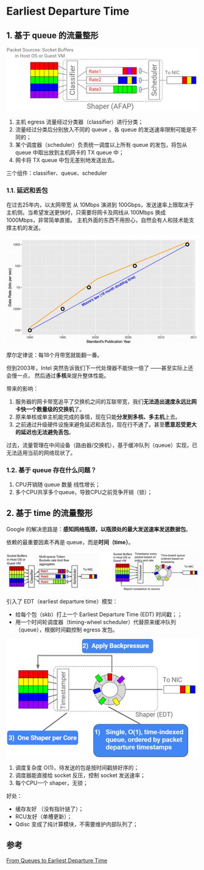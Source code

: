 # Earliest Departure Time

## 1. 基于 queue 的流量整形

![shaper](./edt-images/shaping-with-queues.png)

1. 主机 egress 流量经过分类器（classifier）进行分类；
2. 流量经过分类后分别放入不同的 queue ，各 queue 的发送速率限制可能是不同的；
3. 某个调度器（scheduler）负责统一调度以上所有 queue 的发包，将包从 queue 中取出放到主机网卡的 TX queue 中；
4. 网卡将 TX queue 中包无差别地发送出去。

三个组件：classifier、queue、scheduler

### 1.1. 延迟和丢包

在过去25年内，以太网带宽 从 10Mbps 演进到 100Gbps，发送速率上限取决于主机侧。当希望发送更快时，只需要将网卡及网线从 100Mbps 换成 1000Mbps，非常简单直接。 主机外面的东西不用担心，自然会有人和技术能支撑主机的发送。

![moore](./edt-images/data-rate-growing-faster.png)

摩尔定律说：每18个月带宽就能翻一番。

但到2003年，Intel 突然告诉我们下一代处理器不能快一倍了 ——甚至实际上还会慢一点， 然后通过**多核**来提升整体性能。

带来的影响：

1. 服务器的网卡带宽追平了交换机之间的互联带宽，我们**无法造出速度永远比网卡快一个数量级的交换机**了。
2. 原来单核或单主机能完成的事情，现在只能**分发到多核、多主机**上去。
3. 之前通过升级硬件设施来避免延迟和丢包，现在行不通了。甚至**愿意忍受更大的延迟也无法避免丢包**。

过去，流量管理在中间设备（路由器/交换机），基于缓冲队列（queue）实现，已无法适用当前的网络现状了。

### 1.2. 基于 queue 存在什么问题？

1. CPU开销随 queue 数量 线性增长；
2. 多个CPU共享多个queue，导致CPU之前竞争开销（锁）；

## 2. 基于 time 的流量整形

Google 的解决思路是：**感知网络瓶颈，以瓶颈处的最大发送速率发送数据包**。

依赖的最重要因素不再是 queue，而是**时间（time）**。

![edt](./edt-images/token-bucket-vs-edt.png)

引入了 EDT（earliest departure time）模型：

- 给每个包（skb）打上一个 Earliest Departure Time (EDT) 时间戳；；
- 用一个时间轮调度器（timing-wheel scheduler）代替原来缓冲队列（queue），根据时间戳控制 egress 发包。

![Carousel](./edt-images/ts-based-shaper.png)

1. 调度复杂度 O(1)，待发送的包是按时间戳排好序的；
2. 调度器能直接给 socket 反压，控制 socket 发送速率；
3. 每个CPU一个 shaper，无锁；

好处：

- 缓存友好 （没有指针链了）；
- RCU友好（单槽更新）；
- Qdisc 变成了纯计算模块，不需要维护内部队列了；

## 参考

[From Queues to Earliest Departure Time](https://documents.pub/document/oct-2018-david-wetherall-presenter-nandita-dukkipati-talks2018davidwetherall.html?page=32)
